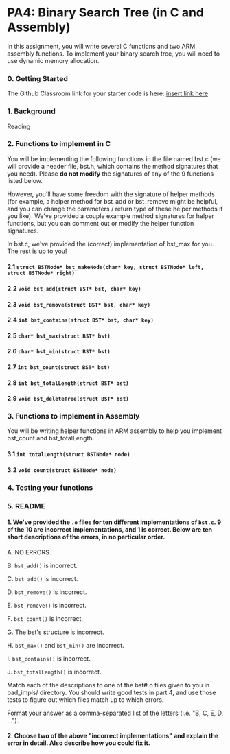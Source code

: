 # PA4: Binary Search Tree (in C and Assembly)
In this assignment, you will write several C functions and two ARM assembly functions. To implement your binary search tree, you will need to use dynamic memory allocation.
### 0. Getting Started
The Github Classroom link for your starter code is here:
[insert link here](http://)

### 1. Background
Reading
### 2. Functions to implement in C
You will be implementing the following functions in the file named bst.c (we will provide a header file, bst.h, which contains the method signatures that you need). Please **do not modify** the signatures of any of the 9 functions listed below.

However, you'll have some freedom with the signature of helper methods (for example, a helper method for bst_add or bst_remove might be helpful, and you can change the parameters / return type of these helper methods if you like). We've provided a couple example method signatures for helper functions, but you can comment out or modify the helper function signatures.

In bst.c, we've provided the (correct) implementation of bst_max for you. The rest is up to you!

#### 2.1 `struct BSTNode* bst_makeNode(char* key, struct BSTNode* left, struct BSTNode* right)`
#### 2.2 `void bst_add(struct BST* bst, char* key)`
#### 2.3 `void bst_remove(struct BST* bst, char* key)`
#### 2.4 `int bst_contains(struct BST* bst, char* key)`
#### 2.5 `char* bst_max(struct BST* bst)`
#### 2.6 `char* bst_min(struct BST* bst)`
#### 2.7 `int bst_count(struct BST* bst)`
#### 2.8 `int bst_totalLength(struct BST* bst)`
#### 2.9 `void bst_deleteTree(struct BST* bst)`

### 3. Functions to implement in Assembly
You will be writing helper functions in ARM assembly to help you implement bst_count and bst_totalLength.
#### 3.1 `int totalLength(struct BSTNode* node)`
#### 3.2 `void count(struct BSTNode* node)`

### 4. Testing your functions

### 5. README
#### 1. We've provided the `.o` files for ten different implementations of `bst.c`. 9 of the 10 are incorrect implementations, and 1 is correct. Below are ten short descriptions of the errors, in no particular order.
A. NO ERRORS.

B. `bst_add()` is incorrect.

C. `bst_add()` is incorrect.

D. `bst_remove()` is incorrect.

E. `bst_remove()` is incorrect.

F. `bst_count()` is incorrect.

G. The bst's structure is incorrect.

H. `bst_max()` and `bst_min()` are incorrect.

I. `bst_contains()` is incorrect.

J. `bst_totalLength()` is incorrect.

Match each of the descriptions to one of the bst#.o files given to you in bad_impls/ directory. You should write good tests in part 4, and use those tests to figure out which files match up to which errors.

Format your answer as a comma-separated list of the letters (i.e. "B, C, E, D, ...").
#### 2. Choose two of the above "incorrect implementations" and explain the error in detail. Also describe how you could fix it.
